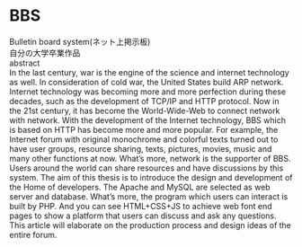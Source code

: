 # BBS  
Bulletin board system(ネット上掲示板)  
自分の大学卒業作品  
abstract  
In the last century, war is the engine of the science and internet technology as well. In consideration of cold war, the United States build ARP network. Internet technology was becoming more and more perfection during these decades, such as the development of TCP/IP and HTTP protocol. Now in the 21st century, it has become the World-Wide-Web to connect network with network.
 With the development of the Internet technology, BBS which is based on HTTP has become more and more popular. For example, the Internet forum with original monochrome and colorful texts turned out to have user groups, resource sharing, texts, pictures, movies, music and many other functions at now. What’s more, network is the supporter of BBS. Users around the world can share resources and have discussions by this system.
The aim of this thesis is to introduce the design and development of the Home of developers. The Apache and MySQL are selected as web server and database. What’s more, the program which users can interact is built by PHP. And you can see HTML+CSS+JS to achieve web font end pages to show a platform that users can discuss and ask any questions. This article will elaborate on the production process and design ideas of the entire forum.

